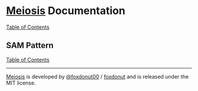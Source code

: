 # [Meiosis](https://meiosis.js.org) Documentation

[Table of Contents](toc.html)

## SAM Pattern



[Table of Contents](toc.html)

-----

[Meiosis](https://meiosis.js.org) is developed by [@foxdonut00](http://twitter.com/foxdonut00) / [foxdonut](https://github.com/foxdonut) and is released under the MIT license.
